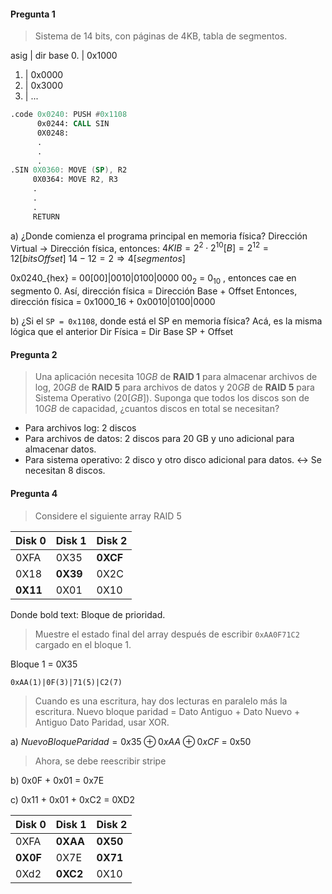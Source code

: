 #### Pregunta 1
> Sistema de 14 bits, con páginas de 4KB, tabla de segmentos. 

asig | dir base
0.  | 0x1000
1.  | 0x0000
2.  | 0x3000
3.  | ...

```asm
.code 0x0240: PUSH #0x1108
	  0x0244: CALL SIN
	  0X0248:
	  .
	  .
	  .
.SIN 0X0360: MOVE (SP), R2
	 0X0364: MOVE R2, R3
	 .
	 .
	 .
	 RETURN
```

a) ¿Donde comienza el programa principal en memoria física?
Dirección Virtual -> Dirección física, entonces: 
$4KIB = 2^2 \cdot 2^{10} [B] = 2^{12} = 12[bitsOffset]$
$14 -12 = 2 \Rightarrow 4[segmentos]$

0x0240_{hex} = 00[00]|0010|0100|0000
$00_2$ = $0_{10}$ , entonces cae en segmento 0.
Así, dirección física  = Dirección Base + Offset
Entonces, dirección física = 0x1000_16 + 0x0010|0100|0000

b) ¿Si el `SP = 0x1108`, donde está el SP en memoria física?
Acá, es la misma lógica que el anterior
Dir Física = Dir Base SP + Offset
#### Pregunta 2
> Una aplicación necesita $10GB$ de **RAID 1** para almacenar archivos de log, $20GB$ de **RAID 5** para archivos de datos y $20GB$ de **RAID 5** para Sistema Operativo ($20[GB]$). Suponga que todos los discos son de $10GB$ de capacidad, ¿cuantos discos en total se necesitan?

- Para archivos log: 2 discos
- Para archivos de datos: 2 discos para 20 GB y uno adicional para almacenar datos.
- Para sistema operativo: 2 disco y otro disco adicional para datos.
<-> Se necesitan 8 discos.
#### Pregunta 4
> Considere el siguiente array RAID 5

| Disk 0   | Disk 1   | Disk 2   |
| -------- | -------- | -------- |
| 0XFA     | 0X35     | **0XCF** |
| 0X18     | **0X39** | 0X2C     |
| **0X11** | 0X01     | 0X10     |
Donde bold text: Bloque de prioridad.

> Muestre el estado final del array después de escribir `0xAA0F71C2` cargado en el bloque 1.

Bloque 1 = 0X35

`0xAA(1)|0F(3)|71(5)|C2(7)`

> Cuando es una escritura, hay dos lecturas en paralelo más la escritura. 
> Nuevo bloque paridad = Dato Antiguo + Dato Nuevo + Antiguo Dato Paridad, usar XOR.

a) $NuevoBloqueParidad = 0x35 \oplus 0xAA \oplus 0xCF$ = 0x50

> Ahora, se debe reescribir stripe

b) 0x0F + 0x01 = 0x7E

c) 0x11 + 0x01 + 0xC2 = 0XD2

| Disk 0   | Disk 1   | Disk 2   |
| -------- | -------- | -------- |
| 0XFA     | **0XAA** | **0X50** |
| **0X0F** | 0X7E     | **0X71** |
| 0Xd2     | **0XC2** | 0X10     |
